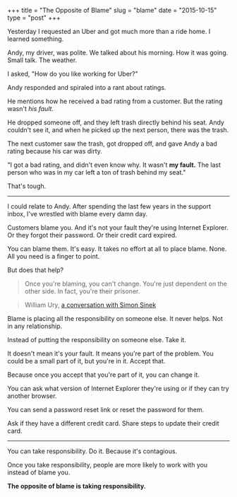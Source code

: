 +++
title = "The Opposite of Blame"
slug = "blame"
date = "2015-10-15"
type = "post"
+++ 

Yesterday I requested an Uber and got much more than a ride home. I learned something.  

Andy, my driver, was polite. We talked about his morning. How it was going. Small talk. The weather. 

I asked, "How do you like working for Uber?" 

Andy responded and spiraled into a rant about ratings. 

He mentions how he received a bad rating from a customer. But the rating wasn't *his fault*. 

He dropped someone off, and they left trash directly behind his seat. Andy couldn't see it, and when he picked up the next person, there was the trash.  

The next customer saw the trash, got dropped off, and gave Andy a bad rating because his car was dirty. 

"I got a bad rating, and didn't even know why. It wasn't **my fault.** The last person who was in my car left a ton of trash behind my seat."

That's tough. 

* * * 

I could relate to Andy. After spending the last few years in the support inbox, I've wrestled with blame every damn day. 

Customers blame you. And it's not your fault they're using Internet Explorer. Or they forgot their password. Or their credit card expired. 

You can blame them. It's easy. It takes no effort at all to place blame. None. All you need is a finger to point. 

But does that help? 

> Once you're blaming, you can't change. You're just dependent on the other side. In fact, you're their prisoner.

> William Ury, [a conversation with Simon Sinek](https://people.hotdogsandeggs.com/william-ury)

Blame is placing all the responsibility on someone else. It never helps. Not in any relationship. 

Instead of putting the responsibility on someone else. Take it. 

It doesn't mean it's your fault. It means you're part of the problem. You could be a small part of it, but you're in it. Accept that. 

Because once you accept that you're part of it, you can change it. 

You can ask what version of Internet Explorer they're using or if they can try another browser. 

You can send a password reset link or reset the password for them. 

Ask if they have a different credit card. Share steps to update their credit card. 

* * * 

You can take responsibility. Do it. Because it's contagious. 

Once you take responsibility, people are more likely to work with you instead of blame you. 

**The opposite of blame is taking responsibility.**
